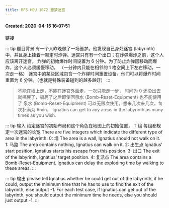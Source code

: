 ```yaml
---
title: BFS HDU 1072 噩梦迷宫
---
```


#### Created:  2020-04-15 16:07:51

[链接](http://acm.hdu.edu.cn/showproblem.php?pid=1072)

::: tip 题目背景
有一个人昨晚做了一场噩梦。他发现自己身处迷宫 (labyrinth) 中，并且身上挂着一颗定时炸弹。迷宫只有有一个出口；在炸弹爆炸之前，这个人应该离开迷宫。
炸弹的初始爆炸时间设置为 6 分钟。为了防止炸弹因移动而爆炸，这个人必须缓慢移动，
（一分钟内只能在相邻的 1 格空间上下左右移动，一次走一格）
迷宫中的某些区域包含一个炸弹时间重置设备。他们可以将爆炸时间重置为 6 分钟。（也就是特殊装备碰到的越多越好）
:::

>不能在墙上走，不能在迷宫外面走，一次只能走一步，
>时间为 0 还没出去就嗝屁了，嗝屁了之后即使回泉水 (Bomb-Reset-Equipment) 也不能使用了
>泉水 (Bomb-Reset-Equipment) 可以无限次使用，想来几次来几次，每次补满为 6min，
>Ignatius can get to any areas in the labyrinth as many times as you wish.

::: tip 输入
给定迷宫的初始布局和这个角色在地图上的初始位置，
T 组 每组都规定一次迷宫的长宽 
There are five integers which indicate the different type of area in the labyrinth:
0: 墙     The area is a wall, Ignatius should not walk on it. 
1: 马路   The area contains nothing, Ignatius can walk on it. 
2: 出生点 Ignatius' start position, Ignatius starts his escape from this position.
3: 出口   The exit of the labyrinth, Ignatius' target position.
4: 复活点 The area contains a Bomb-Reset-Equipment, Ignatius can delay the exploding time by walking to these areas.
:::

::: tip 输出
please tell Ignatius whether he could get out of the labyrinth, if he could, output the minimum time that he has to use to find the exit of the labyrinth, else output -1.
For each test case, if Ignatius can get out of the labyrinth, you should output the minimum time he needs, else you should just output -1.
:::

